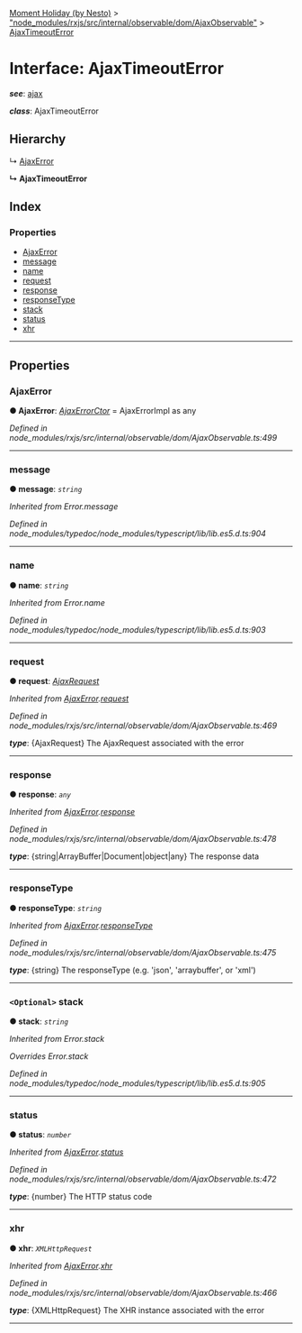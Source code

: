 [Moment Holiday (by Nesto)](../README.md) > ["node_modules/rxjs/src/internal/observable/dom/AjaxObservable"](../modules/_node_modules_rxjs_src_internal_observable_dom_ajaxobservable_.md) > [AjaxTimeoutError](../interfaces/_node_modules_rxjs_src_internal_observable_dom_ajaxobservable_.ajaxtimeouterror.md)

# Interface: AjaxTimeoutError

*__see__*: [ajax](../modules/_node_modules_rxjs_src_internal_observable_dom_ajax_.md#ajax)

*__class__*: AjaxTimeoutError

## Hierarchy

↳  [AjaxError](_node_modules_rxjs_src_internal_observable_dom_ajaxobservable_.ajaxerror.md)

**↳ AjaxTimeoutError**

## Index

### Properties

* [AjaxError](_node_modules_rxjs_src_internal_observable_dom_ajaxobservable_.ajaxtimeouterror.md#ajaxerror)
* [message](_node_modules_rxjs_src_internal_observable_dom_ajaxobservable_.ajaxtimeouterror.md#message)
* [name](_node_modules_rxjs_src_internal_observable_dom_ajaxobservable_.ajaxtimeouterror.md#name)
* [request](_node_modules_rxjs_src_internal_observable_dom_ajaxobservable_.ajaxtimeouterror.md#request)
* [response](_node_modules_rxjs_src_internal_observable_dom_ajaxobservable_.ajaxtimeouterror.md#response)
* [responseType](_node_modules_rxjs_src_internal_observable_dom_ajaxobservable_.ajaxtimeouterror.md#responsetype)
* [stack](_node_modules_rxjs_src_internal_observable_dom_ajaxobservable_.ajaxtimeouterror.md#stack)
* [status](_node_modules_rxjs_src_internal_observable_dom_ajaxobservable_.ajaxtimeouterror.md#status)
* [xhr](_node_modules_rxjs_src_internal_observable_dom_ajaxobservable_.ajaxtimeouterror.md#xhr)

---

## Properties

<a id="ajaxerror"></a>

###  AjaxError

**● AjaxError**: *[AjaxErrorCtor](_node_modules_rxjs_src_internal_observable_dom_ajaxobservable_.ajaxerrorctor.md)* =  AjaxErrorImpl as any

*Defined in node_modules/rxjs/src/internal/observable/dom/AjaxObservable.ts:499*

___
<a id="message"></a>

###  message

**● message**: *`string`*

*Inherited from Error.message*

*Defined in node_modules/typedoc/node_modules/typescript/lib/lib.es5.d.ts:904*

___
<a id="name"></a>

###  name

**● name**: *`string`*

*Inherited from Error.name*

*Defined in node_modules/typedoc/node_modules/typescript/lib/lib.es5.d.ts:903*

___
<a id="request"></a>

###  request

**● request**: *[AjaxRequest](_node_modules_rxjs_src_internal_observable_dom_ajaxobservable_.ajaxrequest.md)*

*Inherited from [AjaxError](_node_modules_rxjs_src_internal_observable_dom_ajaxobservable_.ajaxerror.md).[request](_node_modules_rxjs_src_internal_observable_dom_ajaxobservable_.ajaxerror.md#request)*

*Defined in node_modules/rxjs/src/internal/observable/dom/AjaxObservable.ts:469*

*__type__*: {AjaxRequest} The AjaxRequest associated with the error

___
<a id="response"></a>

###  response

**● response**: *`any`*

*Inherited from [AjaxError](_node_modules_rxjs_src_internal_observable_dom_ajaxobservable_.ajaxerror.md).[response](_node_modules_rxjs_src_internal_observable_dom_ajaxobservable_.ajaxerror.md#response)*

*Defined in node_modules/rxjs/src/internal/observable/dom/AjaxObservable.ts:478*

*__type__*: {string|ArrayBuffer|Document|object|any} The response data

___
<a id="responsetype"></a>

###  responseType

**● responseType**: *`string`*

*Inherited from [AjaxError](_node_modules_rxjs_src_internal_observable_dom_ajaxobservable_.ajaxerror.md).[responseType](_node_modules_rxjs_src_internal_observable_dom_ajaxobservable_.ajaxerror.md#responsetype)*

*Defined in node_modules/rxjs/src/internal/observable/dom/AjaxObservable.ts:475*

*__type__*: {string} The responseType (e.g. 'json', 'arraybuffer', or 'xml')

___
<a id="stack"></a>

### `<Optional>` stack

**● stack**: *`string`*

*Inherited from Error.stack*

*Overrides Error.stack*

*Defined in node_modules/typedoc/node_modules/typescript/lib/lib.es5.d.ts:905*

___
<a id="status"></a>

###  status

**● status**: *`number`*

*Inherited from [AjaxError](_node_modules_rxjs_src_internal_observable_dom_ajaxobservable_.ajaxerror.md).[status](_node_modules_rxjs_src_internal_observable_dom_ajaxobservable_.ajaxerror.md#status)*

*Defined in node_modules/rxjs/src/internal/observable/dom/AjaxObservable.ts:472*

*__type__*: {number} The HTTP status code

___
<a id="xhr"></a>

###  xhr

**● xhr**: *`XMLHttpRequest`*

*Inherited from [AjaxError](_node_modules_rxjs_src_internal_observable_dom_ajaxobservable_.ajaxerror.md).[xhr](_node_modules_rxjs_src_internal_observable_dom_ajaxobservable_.ajaxerror.md#xhr)*

*Defined in node_modules/rxjs/src/internal/observable/dom/AjaxObservable.ts:466*

*__type__*: {XMLHttpRequest} The XHR instance associated with the error

___


